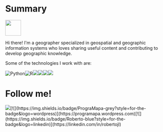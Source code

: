 # Summary

<img src="https://programapa.github.io/img/programapa-logo-gris-circulo.png" width="50" height="50">

Hi there! I'm a geographer specialized in geospatial and geographic information systems who loves sharing useful content and contributing to develop geographic knowledge.

Some of the technologies I work with are:

<img alt="Python" src="https://img.shields.io/badge/python-%2314354C.svg?&style=for-the-badge&logo=python&logoColor=white"/><img alt="R" src="https://img.shields.io/badge/r-%23276DC3.svg?&style=for-the-badge&logo=r&logoColor=white"/>[![](https://img.shields.io/badge/JS/HTML/CSS-orange?style=for-the-badge&logo=javascript&logoColor=white)]()[![](https://img.shields.io/badge/QGIS/ARCGIS-green?style=for-the-badge&logo=qgis&logoColor=white)]()[![](https://img.shields.io/badge/PostGIS-blue?style=for-the-badge&logo=postgresql&logoColor=white)]()[![](https://img.shields.io/badge/Actions-black?style=for-the-badge&logo=github&logoColor=white)]()

# Follow me!
[![](https://img.shields.io/badge/@programapa_-white?style=for-the-badge&labelColor=blue&logo=Twitter&logoColor=white)](https://twitter.com/programapa_)[![](https://img.shields.io/badge/PrograMapa-grey?style=for-the-badge&logo=wordpress)](https://programapa.wordpress.com)[![](https://img.shields.io/badge/Roberto-blue?style=for-the-badge&logo=linkedin)](https://linkedin.com/in/robertojl)






